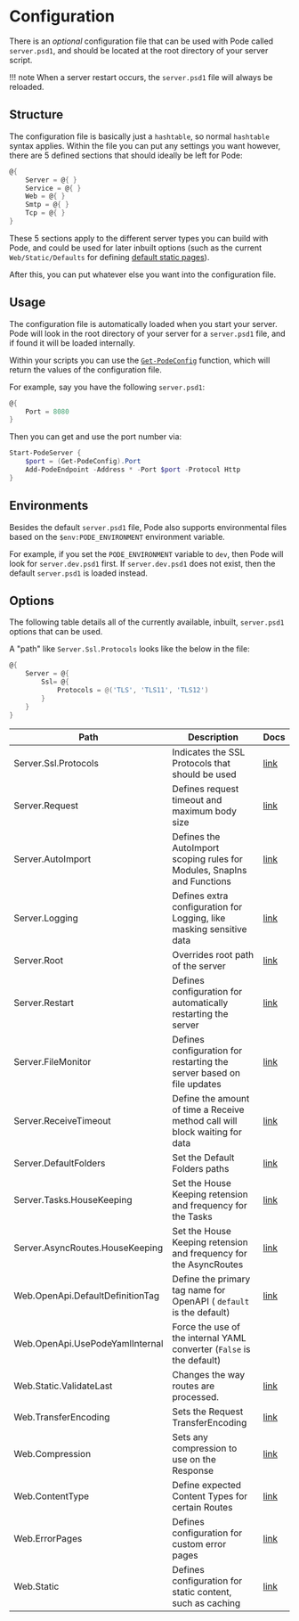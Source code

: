 # Configuration

There is an *optional* configuration file that can be used with Pode called `server.psd1`, and should be located at the root directory of your server script.

!!! note
    When a server restart occurs, the `server.psd1` file will always be reloaded.

## Structure

The configuration file is basically just a `hashtable`, so normal `hashtable` syntax applies. Within the file you can put any settings you want however, there are 5 defined sections that should ideally be left for Pode:

```powershell
@{
    Server = @{ }
    Service = @{ }
    Web = @{ }
    Smtp = @{ }
    Tcp = @{ }
}
```

These 5 sections apply to the different server types you can build with Pode, and could be used for later inbuilt options (such as the current `Web/Static/Defaults` for defining [default static pages](../Routes/Overview#default-pages)).

After this, you can put whatever else you want into the configuration file.

## Usage

The configuration file is automatically loaded when you start your server. Pode will look in the root directory of your server for a `server.psd1` file, and if found it will be loaded internally.

Within your scripts you can use the [`Get-PodeConfig`](../../Functions/Utilities/Get-PodeConfig) function, which will return the values of the configuration file.

For example, say you have the following `server.psd1`:

```powershell
@{
    Port = 8080
}
```

Then you can get and use the port number via:

```powershell
Start-PodeServer {
    $port = (Get-PodeConfig).Port
    Add-PodeEndpoint -Address * -Port $port -Protocol Http
}
```

## Environments

Besides the default `server.psd1` file, Pode also supports environmental files based on the `$env:PODE_ENVIRONMENT` environment variable.

For example, if you set the `PODE_ENVIRONMENT` variable to `dev`, then Pode will look for `server.dev.psd1` first. If `server.dev.psd1` does not exist, then the default `server.psd1` is loaded instead.

## Options

The following table details all of the currently available, inbuilt, `server.psd1` options that can be used.

A "path" like `Server.Ssl.Protocols` looks like the below in the file:

```powershell
@{
    Server = @{
        Ssl= @{
            Protocols = @('TLS', 'TLS11', 'TLS12')
        }
    }
}
```

| Path                             | Description                                                                 | Docs                                                                    |
|----------------------------------|-----------------------------------------------------------------------------|-------------------------------------------------------------------------|
| Server.Ssl.Protocols             | Indicates the SSL Protocols that should be used                             | [link](../Certificates)                                                 |
| Server.Request                   | Defines request timeout and maximum body size                               | [link](../RequestLimits)                                                |
| Server.AutoImport                | Defines the AutoImport scoping rules for Modules, SnapIns and Functions     | [link](../Scoping)                                                      |
| Server.Logging                   | Defines extra configuration for Logging, like masking sensitive data        | [link](../Logging/Overview)                                             |
| Server.Root                      | Overrides root path of the server                                           | [link](../Misc/ServerRoot)                                              |
| Server.Restart                   | Defines configuration for automatically restarting the server               | [link](../Restarting/Types/AutoRestarting)                              |
| Server.FileMonitor               | Defines configuration for restarting the server based on file updates       | [link](../Restarting/Types/FileMonitoring)                              |
| Server.ReceiveTimeout            | Define the amount of time a Receive method call will block waiting for data | [link](../Endpoints/Basic/StaticContent/#server-timeout)                |
| Server.DefaultFolders            | Set the Default Folders paths                                               | [link](../Routes/Utilities/StaticContent/#changing-the-default-folders) |
| Server.Tasks.HouseKeeping        | Set the House Keeping retension and frequency for the Tasks                 | [link](../Tasks) |
| Server.AsyncRoutes.HouseKeeping  | Set the House Keeping retension and frequency for the AsyncRoutes           | [link](../Routes/Async/Utilities/HouseKeeping) |
| Web.OpenApi.DefaultDefinitionTag | Define the primary tag name for OpenAPI ( `default` is the default)         | [link](../OpenAPI/Overview)                                             |
| Web.OpenApi.UsePodeYamlInternal  | Force the use of the internal YAML converter (`False` is the default)       |                                                                         |
| Web.Static.ValidateLast          | Changes the way routes are processed.                                       | [link](../Routes/Utilities/StaticContent)                               |
| Web.TransferEncoding             | Sets the Request TransferEncoding                                           | [link](../Compression/Requests)                                         |
| Web.Compression                  | Sets any compression to use on the Response                                 | [link](../Compression/Responses)                                        |
| Web.ContentType                  | Define expected Content Types for certain Routes                            | [link](../Routes/Utilities/ContentTypes)                                |
| Web.ErrorPages                   | Defines configuration for custom error pages                                | [link](../Routes/Utilities/ErrorPages)                                  |
| Web.Static                       | Defines configuration for static content, such as caching                   | [link](../Routes/Utilities/StaticContent)                               |
